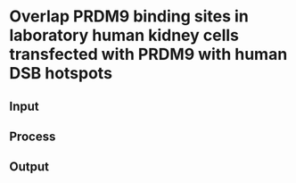 # Overlap PRDM9 binding sites in laboratory human kidney cells transfected with PRDM9 with human DSB hotspots
## Input
## Process
## Output
<!--stackedit_data:
eyJoaXN0b3J5IjpbLTE0Mjc4MTk0MTJdfQ==
-->